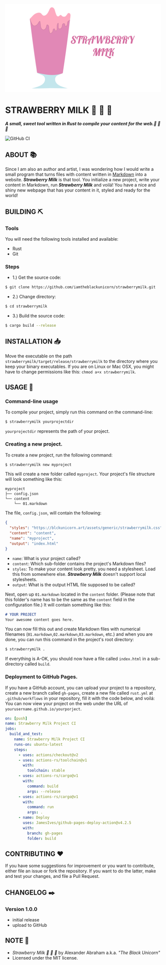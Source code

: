 <p align="center">
 <img src="/assets/banner.png"/>
</p>

# STRAWBERRY MILK :strawberry: :milk_glass: :crab:

***A small, sweet tool written in Rust to compile your content for the web.:strawberry: :milk_glass: :crab:***

![GitHub CI](https://github.com/iamtheblackunicorn/strawberrymilk/actions/workflows/rust.yml/badge.svg)

## ABOUT :books:

Since I am also an author and artist, I was wondering how I would write a small program that turns files with content written in [Markdown](https://en.wikipedia.org/wiki/Markdown) into a website. ***Strawberry Milk*** is that tool. You initialize a new project, write your content in Markdown,
run ***Strawberry Milk*** and voilá! You have a nice and shiny new webpage that has your content in it, styled and ready for the world!

## BUILDING :pick:

### Tools

You will need the following tools installed and available:

- Rust
- Git

### Steps

- 1.) Get the source code:
```bash
$ git clone https://github.com/iamtheblackunicorn/strawberrymilk.git
```
- 2.) Change directory:
```bash
$ cd strawberrymilk
```
- 3.) Build the source code:
```bash
$ cargo build --release
```

## INSTALLATION :inbox_tray:

Move the executable on the path `strawberrymilk/target/release/strawberrymilk` to the directory where you keep your binary executables. If you are on Linux or Mac OSX, you might have to change permissions like this: `chmod a+x strawberrymilk`.

## USAGE :hammer:

### Command-line usage

To compile your project, simply run this command on the command-line:

```bash
$ strawberrymilk yourprojectdir
```

`yourprojectdir` represents the path of your project.

### Creating a new project.

To create a new project, run the following command:

```bash
$ strawberrymilk new myproject
```

This will create a new folder called `myproject`.
Your project's file structure will look something like this:

```text
myproject
├── config.json
└── content
    └── 01.markdown
```

The file, `config.json`, will contain the following:

```JSON
{
  "styles": "https://blckunicorn.art/assets/generic/strawberrymilk.css",
  "content": "content",
  "name": "myproject",
  "output": "index.html"
}
```

- `name`: What is your project called?
- `content`: Which sub-folder contains the project's Markdown files?
- `styles`: To make your content look pretty, you need a stylesheet. Load this from somewhere else. ***Strawberry Milk*** doesn't support local stylesheets.
- `output`: What is the output HTML file supposed to be called?

Next, open up `01.markdown` located in the `content` folder. (Please note that this folder's name has to be the same as the `content` field in the configuration file.) It will contain something like this:

```markdown
# YOUR PROJECT
Your awesome content goes here.
```

You can now fill this out and create Markdown files with numerical filenames (`01.markdown`,`02.markdown`,`03.markdown`, etc.) and when you are done, you can run this command in the project's root directory:

```bash
$ strawberrymilk .
```

If everything is A-OK, you should now have a file called `index.html` in a sub-directory called `build`.

### Deployment to GitHub Pages.

If you have a GitHub account, you can upload your project to a repository, create a new branch called `gh-pages`, create a new file called `rust.yml` at `.github/workflows` in your repository, fill it with the code below, and voilá: You can now view your project on the web under the URL of `yourusername.github.io/yourporject`.

```YAML
on: [push]
name: Strawberry Milk Project CI
jobs:
  build_and_test:
    name: Strawberry Milk Project CI
    runs-on: ubuntu-latest
    steps:
      - uses: actions/checkout@v2
      - uses: actions-rs/toolchain@v1
        with:
          toolchain: stable
      - uses: actions-rs/cargo@v1
        with:
          command: build
          args: --release
      - uses: actions-rs/cargo@v1
        with:
          command: run
          args: .
      - name: Deploy
        uses: JamesIves/github-pages-deploy-action@v4.2.5
        with:
          branch: gh-pages
          folder: build
```

## CONTRIBUTING :heart:

If you have some suggestions for improvement or you want to contribute, either file an issue or fork the repository. If you want to do the latter, make and test your changes, and file a Pull Request.

## CHANGELOG :black_nib:

### Version 1.0.0

- initial release
- upload to GitHub

## NOTE :scroll:

- *Strawberry Milk :strawberry: :milk_glass: :crab:* by Alexander Abraham a.k.a. *"The Black Unicorn"*
- Licensed under the MIT license.
